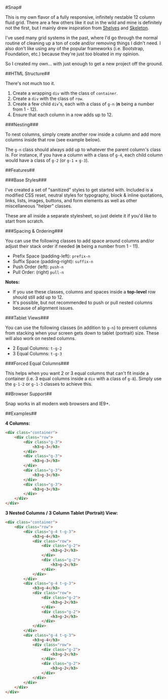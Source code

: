 #Snap#

This is my own flavor of a fully responsive, infinitely nestable 12 column fluid grid. There are a few others like it out in the wild and mine is definitely not the first, but I mainly drew inspiration from [Shelves](http://shelvesgrid.org/) and [Skeleton](http://www.getskeleton.com/).

I've used many grid systems in the past, where I'd go through the normal routine of cleaning up a ton of code and/or removing things I didn't need. I also don't like using any of the popular frameworks (i.e. Bootstrap, Foundation, etc.) because they're just too bloated in my opinion.

So I created my own... with just enough to get a new project off the ground.

##HTML Structure##

There's not much too it.

1. Create a wrapping `div` with the class of `container`.
2. Create a `div` with the class of `row`.
3. Create a few child `div`'s, each with a class of `g-n` (**n** being a number from 1 - 12).
4. Ensure that each column in a row adds up to 12.

###Nesting###

To nest columns, simply create another row inside a column and add more columns inside that row (see example below).

The `g-n` class should always add up to whatever the parent column's class is. For instance, if you have a column with a class of `g-4`, each child column would have a class of `g-2` (or `g-1` + `g-3`).

##Features##

###Base Styles###

I've created a set of "sanitized" styles to get started with. Included is a modified CSS reset, neutral styles for typography, block &amp; inline quotations, links, lists, images, buttons, and form elements as well as other miscellaneous "helper" classes.

These are all inside a separate stylesheet, so just delete it if you'd like to start from scratch.

###Spacing &amp; Ordering###

You can use the following classes to add space around columns and/or adjust their stack order if needed (**n** being a number from 1 - 11).

- Prefix Space (padding-left): `prefix-n`
- Suffix Space (padding-right): `suffix-n`
- Push Order (left): `push-n`
- Pull Order: (right) `pull-n`

**Notes:**

- If you use these classes, columns and spaces inside a **top-level** row should still add up to 12.
- It's possible, but not recommended to push or pull nested columns because of alignment issues.

###Tablet Views###

You can use the following classes (in addition to `g-n`) to prevent columns from stacking when your screen gets down to tablet (portrait) size. These will also work on nested columns.

- 2 Equal Columns: `t-g-2`
- 3 Equal Columns: `t-g-3`

###Forced Equal Columns###

This helps when you want 2 or 3 equal columns that can't fit inside a container (i.e. 3 equal columns inside a `div` with a class of `g-8`). Simply use the `g-1-2` or `g-1-3` classes to achieve this.

##Browser Support##

Snap works in all modern web browsers and IE9+.

##Examples##

**4 Columns:**
```html
<div class="container">
    <div class="row">
        <div class="g-3">
            <h3>g-3</h3>
        </div>
        <div class="g-3">
            <h3>g-3</h3>
        </div>
        <div class="g-3">
            <h3>g-3</h3>
        </div>
        <div class="g-3">
            <h3>g-3</h3>
        </div>
    </div>
</div>
```

**3 Nested Columns / 3 Column Tablet (Portrait) View:**
```html
<div class="container">
    <div class="row">
        <div class="g-4 t-g-3">
            <h3>g-4</h3>
            <div class="row">
                <div class="g-2">
                    <h3>g-2</h3>
                </div>
                <div class="g-2">
                    <h3>g-2</h3>
                </div>
            </div>
        </div>
        <div class="g-4 t-g-3">
            <h3>g-4</h3>
            <div class="row">
                <div class="g-2">
                    <h3>g-2</h3>
                </div>
                <div class="g-2">
                    <h3>g-2</h3>
                </div>
            </div>
        </div>
        <div class="g-4 t-g-3">
            <h3>g-4</h3>
            <div class="row">
                <div class="g-2">
                    <h3>g-2</h3>
                </div>
                <div class="g-2">
                    <h3>g-2</h3>
                </div>
            </div>
        </div>
    </div>
</div>
```
